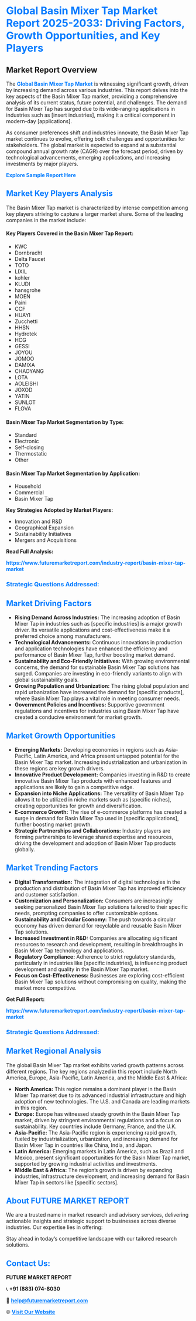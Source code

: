<h1 style="color: #007BFF;">Global Basin Mixer Tap Market Report 2025-2033: Driving Factors, Growth Opportunities, and Key Players</h1>

<section id="overview">
<h2>Market Report Overview</h2>
<p>The <a href="https://www.futuremarketreport.com/industry-report/basin-mixer-tap-market" style="color: #007BFF; text-decoration: none;"><strong>Global Basin Mixer Tap Market</strong></a> is witnessing significant growth, driven by increasing demand across various industries. This report delves into the key aspects of the Basin Mixer Tap market, providing a comprehensive analysis of its current status, future potential, and challenges. The demand for Basin Mixer Tap has surged due to its wide-ranging applications in industries such as [insert industries], making it a critical component in modern-day [applications].</p>
<p>As consumer preferences shift and industries innovate, the Basin Mixer Tap market continues to evolve, offering both challenges and opportunities for stakeholders. The global market is expected to expand at a substantial compound annual growth rate (CAGR) over the forecast period, driven by technological advancements, emerging applications, and increasing investments by major players.</p>
</section>

<section id="overview">
<p><a href="https://www.futuremarketreport.com/request-sample/reportId=112566" style="color: #007BFF; text-decoration: none;"><strong>Explore Sample Report Here</strong></a></p>
</section>

<section id="key-players">
<h2 style="color: #007BFF;">Market Key Players Analysis</h2>
<p>The Basin Mixer Tap market is characterized by intense competition among key players striving to capture a larger market share. Some of the leading companies in the market include:</p>
<h4>Key Players Covered in the Basin Mixer Tap Report:</h4>
<ul><li>KWC</li><li>Dornbracht</li><li>Delta Faucet</li><li>TOTO</li><li>LIXIL</li><li>kohler</li><li>KLUDI</li><li>hansgrohe</li><li>MOEN</li><li>Paini</li><li>CCF</li><li>HUAYI</li><li>Zucchetti</li><li>HHSN</li><li>Hydrotek</li><li>HCG</li><li>GESSI</li><li>JOYOU</li><li>JOMOO</li><li>DAMIXA</li><li>CHAOYANG</li><li>LOTA</li><li>AOLEISHI</li><li>JOXOD</li><li>YATIN</li><li>SUNLOT</li><li>FLOVA</li></ul>
<h4>Basin Mixer Tap Market Segmentation by Type:</h4>
<ul><li>Standard</li><li>Electronic</li><li>Self-closing</li><li>Thermostatic</li><li>Other</li></ul>

<h4>Basin Mixer Tap Market Segmentation by Application:</h4>
<ul><li>Household</li><li>Commercial</li><li>Basin Mixer Tap</li></ul>
<p><strong>Key Strategies Adopted by Market Players:</strong></p>
<ul>
<li>Innovation and R&D</li>
<li>Geographical Expansion</li>
<li>Sustainability Initiatives</li>
<li>Mergers and Acquisitions</li>
</ul>
</section>

<section>
<p><strong>Read Full Analysis: </strong></p><a href="https://www.futuremarketreport.com/industry-report/basin-mixer-tap-market" style="color: #007BFF; text-decoration: none;"><strong>https://www.futuremarketreport.com/industry-report/basin-mixer-tap-market</strong></a>
<h3 style="color: #007BFF;">Strategic Questions Addressed:</h3>
</section>

<section id="driving-factors">
<h2 style="color: #007BFF;">Market Driving Factors</h2>
<ul>
<li><strong>Rising Demand Across Industries:</strong> The increasing adoption of Basin Mixer Tap in industries such as [specific industries] is a major growth driver. Its versatile applications and cost-effectiveness make it a preferred choice among manufacturers.</li>
<li><strong>Technological Advancements:</strong> Continuous innovations in production and application technologies have enhanced the efficiency and performance of Basin Mixer Tap, further boosting market demand.</li>
<li><strong>Sustainability and Eco-Friendly Initiatives:</strong> With growing environmental concerns, the demand for sustainable Basin Mixer Tap solutions has surged. Companies are investing in eco-friendly variants to align with global sustainability goals.</li>
<li><strong>Growing Population and Urbanization:</strong> The rising global population and rapid urbanization have increased the demand for [specific products], where Basin Mixer Tap plays a vital role in meeting consumer needs.</li>
<li><strong>Government Policies and Incentives:</strong> Supportive government regulations and incentives for industries using Basin Mixer Tap have created a conducive environment for market growth.</li>
</ul>
</section>

<section id="growth-opportunities">
<h2 style="color: #007BFF;">Market Growth Opportunities</h2>
<ul>
<li><strong>Emerging Markets:</strong> Developing economies in regions such as Asia-Pacific, Latin America, and Africa present untapped potential for the Basin Mixer Tap market. Increasing industrialization and urbanization in these regions are key growth drivers.</li>
<li><strong>Innovative Product Development:</strong> Companies investing in R&D to create innovative Basin Mixer Tap products with enhanced features and applications are likely to gain a competitive edge.</li>
<li><strong>Expansion into Niche Applications:</strong> The versatility of Basin Mixer Tap allows it to be utilized in niche markets such as [specific niches], creating opportunities for growth and diversification.</li>
<li><strong>E-commerce Growth:</strong> The rise of e-commerce platforms has created a surge in demand for Basin Mixer Tap used in [specific applications], further boosting market growth.</li>
<li><strong>Strategic Partnerships and Collaborations:</strong> Industry players are forming partnerships to leverage shared expertise and resources, driving the development and adoption of Basin Mixer Tap products globally.</li>
</ul>
</section>

<section id="trending-factors">
<h2 style="color: #007BFF;">Market Trending Factors</h2>
<ul>
<li><strong>Digital Transformation:</strong> The integration of digital technologies in the production and distribution of Basin Mixer Tap has improved efficiency and customer satisfaction.</li>
<li><strong>Customization and Personalization:</strong> Consumers are increasingly seeking personalized Basin Mixer Tap solutions tailored to their specific needs, prompting companies to offer customizable options.</li>
<li><strong>Sustainability and Circular Economy:</strong> The push towards a circular economy has driven demand for recyclable and reusable Basin Mixer Tap solutions.</li>
<li><strong>Increased Investment in R&D:</strong> Companies are allocating significant resources to research and development, resulting in breakthroughs in Basin Mixer Tap technology and applications.</li>
<li><strong>Regulatory Compliance:</strong> Adherence to strict regulatory standards, particularly in industries like [specific industries], is influencing product development and quality in the Basin Mixer Tap market.</li>
<li><strong>Focus on Cost-Effectiveness:</strong> Businesses are exploring cost-efficient Basin Mixer Tap solutions without compromising on quality, making the market more competitive.</li>
</ul>
</section>

<section>
<p><strong>Get Full Report: </strong></p><a href="https://www.futuremarketreport.com/industry-report/basin-mixer-tap-market" style="color: #007BFF; text-decoration: none;"><strong>https://www.futuremarketreport.com/industry-report/basin-mixer-tap-market</strong></a>
<h3 style="color: #007BFF;">Strategic Questions Addressed:</h3>
</section>


<section id="regional-analysis">
<h2 style="color: #007BFF;">Market Regional Analysis</h2>
<p>The global Basin Mixer Tap market exhibits varied growth patterns across different regions. The key regions analyzed in this report include North America, Europe, Asia-Pacific, Latin America, and the Middle East & Africa:</p>
<ul>
<li><strong>North America:</strong> This region remains a dominant player in the Basin Mixer Tap market due to its advanced industrial infrastructure and high adoption of new technologies. The U.S. and Canada are leading markets in this region.</li>
<li><strong>Europe:</strong> Europe has witnessed steady growth in the Basin Mixer Tap market, driven by stringent environmental regulations and a focus on sustainability. Key countries include Germany, France, and the U.K.</li>
<li><strong>Asia-Pacific:</strong> The Asia-Pacific region is experiencing rapid growth, fueled by industrialization, urbanization, and increasing demand for Basin Mixer Tap in countries like China, India, and Japan.</li>
<li><strong>Latin America:</strong> Emerging markets in Latin America, such as Brazil and Mexico, present significant opportunities for the Basin Mixer Tap market, supported by growing industrial activities and investments.</li>
<li><strong>Middle East & Africa:</strong> The region’s growth is driven by expanding industries, infrastructure development, and increasing demand for Basin Mixer Tap in sectors like [specific sectors].</li>
</ul>
</section>

<footer>
<h2 style="color: #007BFF;">About FUTURE MARKET REPORT</h2>
<p>We are a trusted name in market research and advisory services, delivering actionable insights and strategic support to businesses across diverse industries. Our expertise lies in offering:</p>

<p>Stay ahead in today’s competitive landscape with our tailored research solutions.</p>

<h2 style="color: #007BFF;">Contact Us:</h2>
<p><strong>FUTURE MARKET REPORT</strong></p>
<p>📞 <strong>+91 (883) 074-8030</strong></p>
<p>📧 <strong><a href="mailto:help@futuremarketreport.com" style="color: #007BFF;">help@futuremarketreport.com</a></strong></p>
<p>🌐 <strong><a href="https://www.futuremarketreport.com/" style="color: #007BFF;">Visit Our Website</a></strong></p>
</footer>
